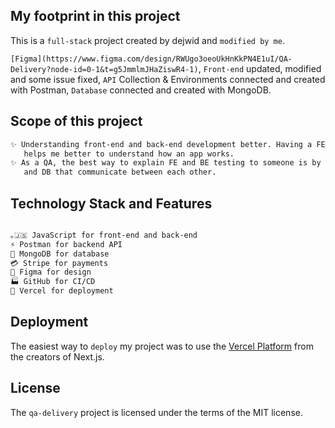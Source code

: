 ## My footprint in this project
This is a `full-stack` project created by dejwid and `modified by me`.

`[Figma](https://www.figma.com/design/RWUgo3oeoUkHnKkPN4E1uI/QA-Delivery?node-id=0-1&t=g5JmmlmJHaZiswR4-1)`,
`Front-end` updated, modified and some issue fixed,
`API` Collection & Environments connected and created with Postman,
`Database` connected and created with MongoDB.

## Scope of this project

```bash
✨ Understanding front-end and back-end development better. Having a FE and a BE that communicate,
   helps me better to understand how an app works.
✨ As a QA, the best way to explain FE and BE testing to someone is by having a project with FE, API
   and DB that communicate between each other.
```

## Technology Stack and Features

```bash

｡🇯‌🇸‌‌ JavaScript for front-end and back-end
⚡ Postman for backend API
💾 MongoDB for database
💳 Stripe for payments
🎨 Figma for design
🏭 GitHub for CI/CD
🚀 Vercel for deployment

```

## Deployment

The easiest way to `deploy` my project was to use the [Vercel Platform](https://vercel.com/new?utm_medium=default-template&filter=next.js&utm_source=create-next-app&utm_campaign=create-next-app-readme) from the creators of Next.js.

## License

The `qa-delivery` project is licensed under the terms of the MIT license.
